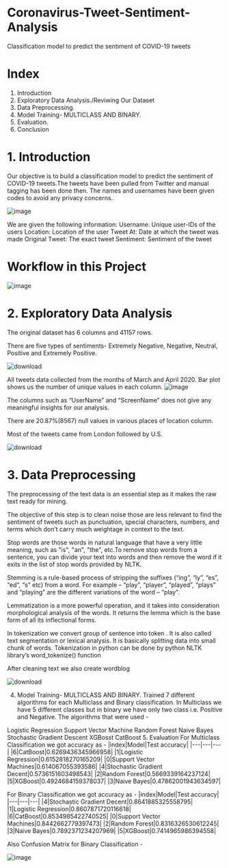 # Coronavirus-Tweet-Sentiment-Analysis
 Classification model to predict the sentiment of COVID-19 tweets

# Index
1. Introduction
2. Exploratory Data Analysis./Reviwing Our Dataset
3. Data Preprocessing.
4. Model Training- MULTICLASS AND BINARY.
5. Evaluation.
6. Conclusion

# 1. Introduction
Our objective is to build a classification model to predict the sentiment of COVID-19 tweets.The tweets have been pulled from Twitter and manual tagging has been done then. The names and usernames have been given codes to avoid any privacy concerns.

![image](https://user-images.githubusercontent.com/84126197/133555061-d39d739f-ae0a-42ea-9389-72acadcb4397.png)

We are given the following information:
Username: Unique user-IDs of the users
Location: Location of the user
Tweet At: Date at which the tweet was made
Original Tweet: The exact tweet
Sentiment: Sentiment of the tweet

# Workflow in this Project

![image](https://user-images.githubusercontent.com/84126197/133555175-1476781e-cf97-472d-a815-ef75edc57b88.png)

# 2. Exploratory Data Analysis
The original dataset has 6 columns and 41157 rows.

There are five types of sentiments- Extremely Negative, Negative, Neutral, Positive and Extremely Positive.

![download](https://user-images.githubusercontent.com/60484501/162560081-ef067fb8-b7bf-4063-bdfb-f3a683543ac1.png)


All tweets data collected from the months of March and April 2020. Bar plot shows us the number of unique values in each column.
![image](https://user-images.githubusercontent.com/84126197/133555271-9eed4b85-7a21-44b9-a4fc-0a904120e97f.png)


The columns such as “UserName” and “ScreenName” does not give any meaningful insights for our analysis.

There are 20.87%(8567) null values in various places of location column.

Most of the tweets came from London followed by U.S. 

![download](https://user-images.githubusercontent.com/60484501/162560140-339cef4d-62d4-48ac-920d-1e6edaf5a241.png)


# 3. Data Preprocessing
The preprocessing of the text data is an essential step as it makes the raw text ready for mining.

The objective of this step is to clean noise those are less relevant to find the sentiment of tweets such as punctuation, special characters, numbers, and terms which don’t carry much weightage in context to the text.

Stop words are those words in natural language that have a very little meaning, such as "is", "an", "the", etc.To remove stop words from a sentence, you can divide your text into words and then remove the word if it exits in the list of stop words provided by NLTK.

Stemming is a rule-based process of stripping the suffixes (“ing”, “ly”, “es”, “ed”, “s” etc) from a word. For example – “play”, “player”, “played”, “plays” and “playing” are the different variations of the word – “play”.

Lemmatization is a more powerful operation, and it takes into consideration morphological analysis of the words. It returns the lemma which is the base form of all its inflectional forms.

In tokenization we convert group of sentence into token . It is also called text segmentation or lexical analysis. It is basically splitting data into small chunk of words. Tokenization in python can be done by python NLTK library’s word_tokenize() function

After cleaning text we also create wordblog

![download](https://user-images.githubusercontent.com/60484501/162560110-b1234f1c-4f48-4ff5-be67-d6b91d3e9d60.png)

4. Model Training- MULTICLASS AND BINARY.
Trained 7 different algorithms for each Multiclass and Binary classification. In Multiclass we have 5 different classes but in binary we have only two class i.e. Positive and Negative. The algorithms that were used -

Logistic Regression
Support Vector Machine
Random Forest
Naive Bayes
Stochastic Gradient Descent
XGBosst
CatBoost
5. Evaluation
For Multiclass Classification we got accuracy as -
|index|Model|Test accuracy|
|---|---|---|
|6|CatBoost|0\.6269436345966958|
|1|Logistic Regression|0\.6152818270165209|
|0|Support Vector Machines|0\.614067055393586|
|4|Stochastic Gradient Decent|0\.5736151603498543|
|2|Random Forest|0\.5669339164237124|
|5|XGBoost|0\.4924684159378037|
|3|Naive Bayes|0\.47862001943634597|

For Binary Classification we got accuracy as -
|index|Model|Test accuracy|
|---|---|---|
|4|Stochastic Gradient Decent|0\.8641885325558795|
|1|Logistic Regression|0\.8607871720116618|
|6|CatBoost|0\.8534985422740525|
|0|Support Vector Machines|0\.8442662779397473|
|2|Random Forest|0\.8316326530612245|
|3|Naive Bayes|0\.7892371234207969|
|5|XGBoost|0\.7414965986394558|

Also Confusion Matrix for Binary Classification -

![image](https://user-images.githubusercontent.com/84126197/133555385-f877269c-675f-4e86-aaee-fc6eed50fa1e.png)

